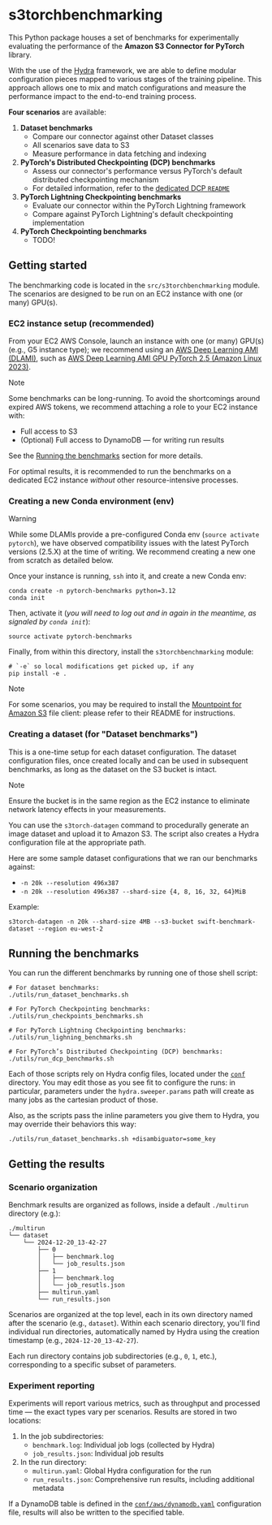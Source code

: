 # s3torchbenchmarking

This Python package houses a set of benchmarks for experimentally evaluating the performance of
the **Amazon S3 Connector for PyTorch** library.

With the use of the [Hydra](https://hydra.cc/) framework, we are able to define modular configuration pieces mapped to
various stages of the training pipeline. This approach allows one to mix and match configurations and measure the
performance impact to the end-to-end training process.

**Four scenarios** are available:

1. **Dataset benchmarks**
    - Compare our connector against other Dataset classes
    - All scenarios save data to S3
    - Measure performance in data fetching and indexing
2. **PyTorch's Distributed Checkpointing (DCP) benchmarks**
    - Assess our connector's performance versus PyTorch's default distributed checkpointing mechanism
    - For detailed information, refer to the [dedicated DCP `README`](src/s3torchbenchmarking/dcp/README.md)
3. **PyTorch Lightning Checkpointing benchmarks**
    - Evaluate our connector within the PyTorch Lightning framework
    - Compare against PyTorch Lightning's default checkpointing implementation
4. **PyTorch Checkpointing benchmarks**
    - TODO!

## Getting started

The benchmarking code is located in the `src/s3torchbenchmarking` module. The scenarios are designed to be run on an EC2
instance with one (or many) GPU(s).

### EC2 instance setup (recommended)

From your EC2 AWS Console, launch an instance with one (or many) GPU(s) (e.g., G5 instance type); we recommend using
an [AWS Deep Learning AMI (DLAMI)][dlami], such
as [AWS Deep Learning AMI GPU PyTorch 2.5 (Amazon Linux 2023)][dlami-pytorch].

> [!NOTE]
> Some benchmarks can be long-running. To avoid the shortcomings around expired AWS tokens, we recommend attaching a
> role to your EC2 instance with:
>
> - Full access to S3
> - (Optional) Full access to DynamoDB — for writing run results
>
> See the [Running the benchmarks](#running-the-benchmarks) section for more details.

For optimal results, it is recommended to run the benchmarks on a dedicated EC2 instance _without_ other
resource-intensive processes.

### Creating a new Conda environment (env)

> [!WARNING]
> While some DLAMIs provide a pre-configured Conda env (`source activate pytorch`), we have observed compatibility
> issues with the latest PyTorch versions (2.5.X) at the time of writing. We recommend creating a new one from scratch
> as detailed below.

Once your instance is running, `ssh` into it, and create a new Conda env:

```shell
conda create -n pytorch-benchmarks python=3.12
conda init
```

Then, activate it (_you will need to log out and in again in the meantime, as signaled by `conda init`_):

```shell
source activate pytorch-benchmarks
```

Finally, from within this directory, install the `s3torchbenchmarking` module:

```shell
# `-e` so local modifications get picked up, if any
pip install -e .
```

> [!NOTE]
> For some scenarios, you may be required to install the [Mountpoint for Amazon S3][mountpoint-s3] file client: please
> refer to their README for instructions.

### Creating a dataset (for "Dataset benchmarks")

This is a one-time setup for each dataset configuration. The dataset configuration files, once created locally and can
be used in subsequent benchmarks, as long as the dataset on the S3 bucket is intact.

> [!NOTE]
> Ensure the bucket is in the same region as the EC2 instance to eliminate network latency effects in your measurements.

You can use the `s3torch-datagen` command to procedurally generate an image dataset and upload it to Amazon S3. The
script also creates a Hydra configuration file at the appropriate path.

Here are some sample dataset configurations that we ran our benchmarks against:

- `-n 20k --resolution 496x387`
- `-n 20k --resolution 496x387 --shard-size {4, 8, 16, 32, 64}MiB`

Example:

```shell
s3torch-datagen -n 20k --shard-size 4MB --s3-bucket swift-benchmark-dataset --region eu-west-2
```

## Running the benchmarks

You can run the different benchmarks by running one of those shell script:

```shell
# For dataset benchmarks:
./utils/run_dataset_benchmarks.sh

# For PyTorch Checkpointing benchmarks:
./utils/run_checkpoints_benchmarks.sh

# For PyTorch Lightning Checkpointing benchmarks:
./utils/run_lighning_benchmarks.sh

# For PyTorch’s Distributed Checkpointing (DCP) benchmarks:
./utils/run_dcp_benchmarks.sh
```

Each of those scripts rely on Hydra config files, located under the [`conf`](conf) directory. You may edit those as you
see fit to configure the runs: in particular, parameters under the `hydra.sweeper.params` path will create as many jobs
as the cartesian product of those.

Also, as the scripts pass the inline parameters you give them to Hydra, you may override their behaviors this way:

```shell
./utils/run_dataset_benchmarks.sh +disambiguator=some_key
```

## Getting the results

### Scenario organization

Benchmark results are organized as follows, inside a default `./multirun` directory (e.g.):

```
./multirun
└── dataset
    └── 2024-12-20_13-42-27
        ├── 0
        │   ├── benchmark.log
        │   └── job_results.json
        ├── 1
        │   ├── benchmark.log
        │   └── job_resutls.json
        ├── multirun.yaml
        └── run_results.json
```

Scenarios are organized at the top level, each in its own directory named after the scenario (e.g., `dataset`). Within
each scenario directory, you'll find individual run directories, automatically named by Hydra using the creation
timestamp (e.g., `2024-12-20_13-42-27`).

Each run directory contains job subdirectories (e.g., `0`, `1`, etc.), corresponding to a specific subset of parameters.

### Experiment reporting

Experiments will report various metrics, such as throughput and processed time — the exact types vary per scenarios.
Results are stored in two locations:

1. In the job subdirectories:
    - `benchmark.log`: Individual job logs (collected by Hydra)
    - `job_results.json`: Individual job results
2. In the run directory:
    - `multirun.yaml`: Global Hydra configuration for the run
    - `run_results.json`: Comprehensive run results, including additional metadata

If a DynamoDB table is defined in the [`conf/aws/dynamodb.yaml`](conf/aws/dynamodb.yaml) configuration file, results
will also be written to the specified table.

[dlami]: https://docs.aws.amazon.com/dlami/

[dlami-pytorch]: https://aws.amazon.com/releasenotes/aws-deep-learning-ami-gpu-pytorch-2-5-amazon-linux-2023/

[mountpoint-s3]: https://github.com/awslabs/mountpoint-s3/tree/main

[credentials]: https://docs.aws.amazon.com/cli/latest/userguide/cli-configure-files.html

[hydra-overrides]: https://hydra.cc/docs/advanced/override_grammar/basic/
